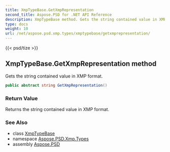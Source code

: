 ```yaml
---
title: XmpTypeBase.GetXmpRepresentation
second_title: Aspose.PSD for .NET API Reference
description: XmpTypeBase method. Gets the string contained value in XMP format
type: docs
weight: 10
url: /net/aspose.psd.xmp.types/xmptypebase/getxmprepresentation/
---
```

{{< psd/tize >}}
## XmpTypeBase.GetXmpRepresentation method

Gets the string contained value in XMP format.

```csharp
public abstract string GetXmpRepresentation()
```

### Return Value

Returns the string contained value in XMP format.

### See Also

* class [XmpTypeBase](../)
* namespace [Aspose.PSD.Xmp.Types](../../xmptypebase/)
* assembly [Aspose.PSD](../../../)


